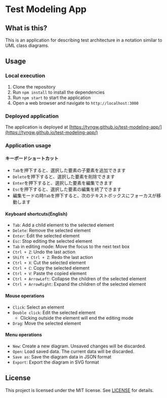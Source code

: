 # Test Modeling App
## What is this?
This is an application for describing test architecture in a notation similar to UML class diagrams.

## Usage
### Local execution
1. Clone the repository
2. Run `npm install` to install the dependencies
3. Run `npm start` to start the application
4. Open a web browser and navigate to `http://localhost:3000`

### Deployed application
The application is deployed at [https://tyngw.github.io/test-modeling-app/](https://tyngw.github.io/test-modeling-app/)

### Application usage
#### キーボードショートカット
- `Tab`を押下すると、選択した要素の子要素を追加できます
- `Delete`を押下すると、選択した要素を削除できます
- `Enter`を押下すると、選択した要素を編集できます
- `Esc`を押下すると、選択した要素の編集を終了できます
- 編集モードの時`Tab`を押下すると、次のテキストボックスにフォーカスが移動します

#### Keyboard shortcuts(English)
- `Tab`: Add a child element to the selected element
- `Delete`: Remove the selected element
- `Enter`: Edit the selected element
- `Esc`: Stop editing the selected element
- `Tab` in editing mode: Move the focus to the next text box
- `Ctrl + Z`: Undo the last action
- `Shift + Ctrl + Z`: Redo the last action
- `Ctrl + X`: Cut the selected element
- `Ctrl + C`: Copy the selected element
- `Ctrl + V`: Paste the copied element
- `Ctrl + ArrowLeft`: Collapse the children of the selected element
- `Ctrl + ArrowRight`: Expand the children of the selected element

#### Mouse operations
- `Click`: Select an element
- `Double click`: Edit the selected element
  - Clicking outside the element will end the editing mode
- `Drag`: Move the selected element

#### Menu operations
- `New`: Create a new diagram. Unsaved changes will be discarded.
- `Open`: Load saved data. The current data will be discarded.
- `Save as`: Save the diagram data in JSON format
- `Export`: Export the diagram in SVG format

## License
This project is licensed under the MIT license. See [LICENSE](./LICENSE) for details.